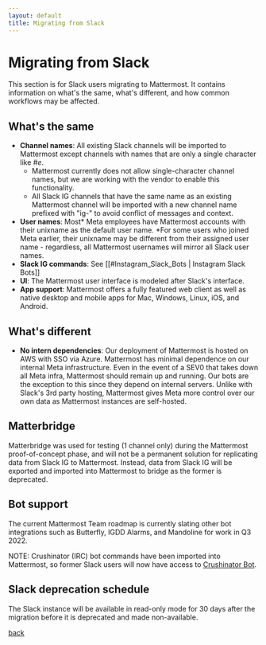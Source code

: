 ```yaml
---
layout: default
title: Migrating from Slack
---
```


# Migrating from Slack

This section is for Slack users migrating to Mattermost. It contains information on what's the same, what's different, and how common workflows may be affected.

## What's the same

* **Channel names**: All existing Slack channels will be imported to Mattermost except channels with names that are only a single character like *#e*.
    * Mattermost currently does not allow single-character channel names, but we are working with the vendor to enable this functionality.
    * All Slack IG channels that have the same name as an existing Mattermost channel will be imported with a new channel name prefixed with "ig-" to avoid conflict of messages and context.
* **User names**: Most* Meta employees have Mattermost accounts with their unixname as the default user name. *For some users who joined Meta earlier, their unixname may be different from their assigned user name  - regardless, all Mattermost usernames will mirror all Slack user names.
* **Slack IG commands**: See [[#Instagram_Slack_Bots | Instagram Slack Bots]]
* **UI**: The Mattermost user interface is modeled after Slack's interface.
* **App support**: Mattermost offers a fully featured web client as well as native desktop and mobile apps for Mac, Windows, Linux, iOS, and Android.

## What's different

* **No intern dependencies**: Our deployment of Mattermost is hosted on AWS with SSO via Azure. Mattermost has minimal dependence on our internal Meta infrastructure. Even in the event of a SEV0 that takes down all Meta infra, Mattermost should remain up and running. Our bots are the exception to this since they depend on internal servers. Unlike with Slack's 3rd party hosting, Mattermost gives Meta more control over our own data as Mattermost instances are self-hosted.

## Matterbridge

Matterbridge was used for testing (1 channel only) during the Mattermost proof-of-concept phase, and will not be a permanent solution for replicating data from Slack IG to Mattermost. Instead, data from Slack IG will be exported and imported into Mattermost to bridge as the former is deprecated.

## Bot support

The current Mattermost Team roadmap is currently slating other bot integrations such as Butterfly, IGDD Alarms, and Mandoline for work in Q3 2022.

NOTE: Crushinator (IRC) bot commands have been imported into Mattermost, so former Slack users will now have access to [Crushinator Bot]().

## Slack deprecation schedule

The Slack instance will be available in read-only mode for 30 days after the migration before it is deprecated and made non-available.

[back](./)
